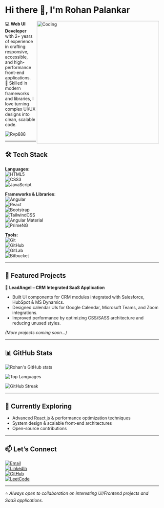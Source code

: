 # Hi there 👋, I'm Rohan Palankar  

<img align="right" alt="Coding" width="400" src="https://cdn.dribbble.com/users/1162077/screenshots/3848914/programmer.gif">  

💻 **Web UI Developer** with 2+ years of experience in crafting responsive, accessible, and high-performance front-end applications.  
🚀 Skilled in modern frameworks and libraries, I love turning complex UI/UX designs into clean, scalable code.  

<p>
 <img src="https://komarev.com/ghpvc/?username=Rvp888&label=Profile%20views&color=0e75b6&style=flat" alt="Rvp888" />
</p>

---

## 🛠️ Tech Stack  

**Languages:**  
![HTML5](https://img.shields.io/badge/HTML5-E34F26?style=flat&logo=html5&logoColor=white)  
![CSS3](https://img.shields.io/badge/CSS3-1572B6?style=flat&logo=css3&logoColor=white)  
![JavaScript](https://img.shields.io/badge/JavaScript-ES6+-F7DF1E?style=flat&logo=javascript&logoColor=black)  

**Frameworks & Libraries:**  
![Angular](https://img.shields.io/badge/Angular-DD0031?style=flat&logo=angular&logoColor=white)  
![React](https://img.shields.io/badge/React-20232A?style=flat&logo=react&logoColor=61DAFB)  
![Bootstrap](https://img.shields.io/badge/Bootstrap-563D7C?style=flat&logo=bootstrap&logoColor=white)  
![TailwindCSS](https://img.shields.io/badge/TailwindCSS-38B2AC?style=flat&logo=tailwind-css&logoColor=white)  
![Angular Material](https://img.shields.io/badge/Angular_Material-757575?style=flat&logo=angular&logoColor=white)  
![PrimeNG](https://img.shields.io/badge/PrimeNG-0C7C59?style=flat&logo=primefaces&logoColor=white)  

**Tools:**  
![Git](https://img.shields.io/badge/Git-F05032?style=flat&logo=git&logoColor=white)  
![GitHub](https://img.shields.io/badge/GitHub-181717?style=flat&logo=github&logoColor=white)  
![GitLab](https://img.shields.io/badge/GitLab-FC6D26?style=flat&logo=gitlab&logoColor=white)  
![Bitbucket](https://img.shields.io/badge/Bitbucket-0052CC?style=flat&logo=bitbucket&logoColor=white)  

---

## 📂 Featured Projects  

🔹 **LeadAngel – CRM Integrated SaaS Application**  
- Built UI components for CRM modules integrated with Salesforce, HubSpot & MS Dynamics.  
- Designed calendar UIs for Google Calendar, Microsoft Teams, and Zoom integrations.  
- Improved performance by optimizing CSS/SASS architecture and reducing unused styles.  

*(More projects coming soon...)*  

---

## 📊 GitHub Stats  

![Rohan's GitHub stats](https://github-readme-stats.vercel.app/api?username=Rvp888&show_icons=true&theme=tokyonight)  

![Top Languages](https://github-readme-stats.vercel.app/api/top-langs/?username=Rvp888&layout=compact&theme=tokyonight)  

![GitHub Streak](https://github-readme-streak-stats.herokuapp.com/?user=Rvp888&theme=tokyonight)  

---

## 🌱 Currently Exploring  
- Advanced React.js & performance optimization techniques  
- System design & scalable front-end architectures  
- Open-source contributions  

---

## 📫 Let’s Connect  

[![Email](https://img.shields.io/badge/Email-rohanpalankar8%40gmail.com-red?style=flat&logo=gmail&logoColor=white)](mailto:rohanpalankar8@gmail.com)  
[![LinkedIn](https://img.shields.io/badge/LinkedIn-Rohan%20Palankar-blue?style=flat&logo=linkedin)](https://www.linkedin.com/in/rohan-palankar-0b55921a2/)  
[![GitHub](https://img.shields.io/badge/GitHub-Rvp888-black?style=flat&logo=github)](https://github.com/Rvp888)  
[![LeetCode](https://img.shields.io/badge/LeetCode-RohanPalankar-yellow?style=flat&logo=leetcode&logoColor=black)](https://leetcode.com/u/RohanPalankar/)  

---

⭐️ *Always open to collaboration on interesting UI/Frontend projects and SaaS applications.*  



